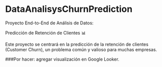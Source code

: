 # DataAnalisysChurnPrediction
Proyecto End-to-End de Análisis de Datos: 

Predicción de Retención de Clientes 📊 

Este proyecto se centrará en la predicción de la retención de clientes (Customer Churn), un problema común y valioso para muchas empresas.

###Por hacer: agregar visualización en Google Looker.
